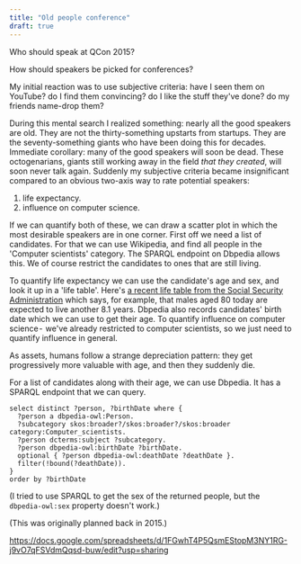 ```yaml
---
title: "Old people conference"
draft: true
---
```


Who should speak at QCon 2015?

How should speakers be picked for conferences?

My initial reaction was to use subjective criteria: 
have I seen them on YouTube? 
do I find them convincing? 
do I like the stuff they've done? 
do my friends name-drop them?

During this mental search I realized something: 
nearly all the good speakers are old. 
They are not the thirty-something upstarts from startups. 
They are the seventy-something giants who have been doing this for decades. 
Immediate corollary: many of the good speakers will soon be dead. 
These octogenarians, giants still working away in the field _that they created_, will soon never talk again.
Suddenly my subjective criteria became insignificant compared to an obvious two-axis way to rate potential speakers:

1. life expectancy.
2. influence on computer science.

If we can quantify both of these, 
we can draw a scatter plot in which the most desirable speakers are in one  corner.
First off we need a list of candidates. 
For that we can use Wikipedia, 
and find all people in the 'Computer scientists' category. 
The SPARQL endpoint on Dbpedia allows this. 
We of course restrict the candidates to ones that are still living.

To quantify life expectancy we can use the candidate's age and sex, 
and look it up in a  'life table'. 
Here's [a recent life table from the Social Security Administration](https://www.ssa.gov/oact/STATS/table4c6.html) 
which says, for example, that males aged 80 today are expected to live another 8.1 years. 
Dbpedia also records candidates' birth date which we can use to get their age.
To quantify influence on computer science - 
we've already restricted to computer scientists, 
so we just need to quantify influence in general.

As assets, humans follow a strange depreciation pattern: 
they get progressively more valuable with age, 
and then they suddenly die. 

For a list of candidates along with their age, we can use Dbpedia. 
It has a SPARQL endpoint that we can query.

```sparql
select distinct ?person, ?birthDate where {
  ?person a dbpedia-owl:Person.
  ?subcategory skos:broader?/skos:broader?/skos:broader category:Computer_scientists.
  ?person dcterms:subject ?subcategory.
  ?person dbpedia-owl:birthDate ?birthDate.
  optional { ?person dbpedia-owl:deathDate ?deathDate }.
  filter(!bound(?deathDate)).
}
order by ?birthDate
```

(I tried to use SPARQL to get the sex of the returned people, 
but the `dbpedia-owl:sex` property doesn't work.)


(This was originally planned back in 2015.)

https://docs.google.com/spreadsheets/d/1FGwhT4P5QsmEStopM3NY1RG-j9vO7qFSVdmQqsd-buw/edit?usp=sharing